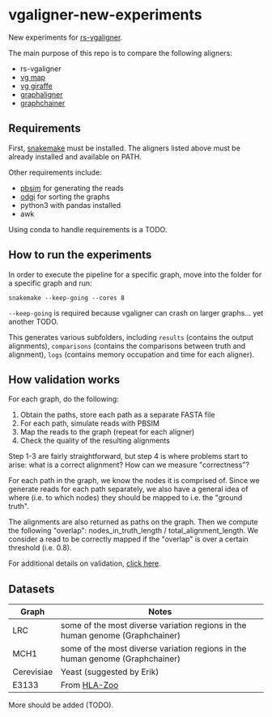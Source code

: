 # vgaligner-new-experiments
New experiments for [rs-vgaligner](https://github.com/HopedWall/rs-vgaligner). 

The main purpose of this repo is to compare the following aligners:
- rs-vgaligner
- [vg map](https://github.com/vgteam/vg/blob/master/src/subcommand/map_main.cpp)
- [vg giraffe](https://github.com/vgteam/vg/blob/master/src/subcommand/giraffe_main.cpp)
- [graphaligner](https://github.com/maickrau/GraphAligner)
- [graphchainer](https://github.com/algbio/GraphChainer)

## Requirements
First, [snakemake](https://snakemake.readthedocs.io/en/stable/#) must be installed. The aligners listed above must be already installed and available on PATH.

Other requirements include:
- [pbsim](https://github.com/vgteam/vg) for generating the reads
- [odgi](https://github.com/pangenome/odgi) for sorting the graphs
- python3 with pandas installed
- awk

Using conda to handle requirements is a TODO.

## How to run the experiments
In order to execute the pipeline for a specific graph, move into the folder for a specific graph and run:

`snakemake --keep-going --cores 8`

`--keep-going` is required because vgaligner can crash on larger graphs... yet another TODO. 

This generates various subfolders, including `results` (contains the output alignments), `comparisons` (contains the comparisons between truth and alignment), `logs` (contains memory occupation and time for each aligner).

## How validation works
For each graph, do the following:
1. Obtain the paths, store each path as a separate FASTA file
2. For each path, simulate reads with PBSIM
3. Map the reads to the graph (repeat for each aligner)
4. Check the quality of the resulting alignments

Step 1-3 are fairly straightforward, but step 4 is where problems start to arise: what is a correct alignment? How can we measure "correctness"?

For each path in the graph, we know the nodes it is comprised of. Since we generate reads for each path separately, we also have a general idea of where (i.e. to which nodes) they should be mapped to i.e. the "ground truth".

The alignments are also returned as paths on the graph. Then we compute the following "overlap": nodes_in_truth_length / total_alignment_length. We consider a read to be correctly mapped if the "overlap" is over a certain threshold (i.e. 0.8).

For additional details on validation, [click here](https://drive.google.com/file/d/1pP-Cc2beAnXL5dkWGFSwP8ZBJiipMFqY/view?usp=sharing).

## Datasets

| Graph       | Notes		                                                                     |
| ----------- | -----------                                                                      |
| LRC         | some of the most diverse variation regions in the human genome (Graphchainer)    |
| MCH1        | some of the most diverse variation regions in the human genome (Graphchainer)    |
| Cerevisiae  | Yeast (suggested by Erik)                                                        |
| E3133       | From [HLA-Zoo](https://github.com/ekg/HLA-zoo)                                   |

More should be added (TODO).
